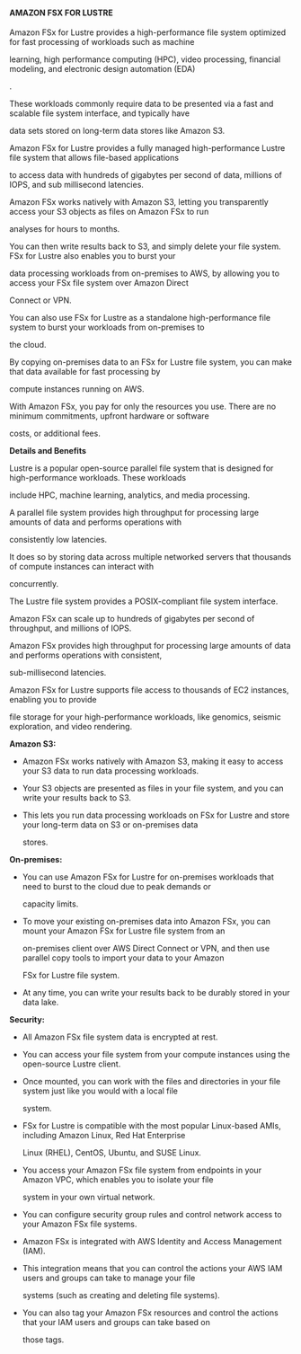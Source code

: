 #### AMAZON FSX FOR LUSTRE

Amazon FSx for Lustre provides a high-performance file system optimized for fast
processing of workloads such as machine

learning, high performance computing (HPC), video processing, financial
modeling, and electronic design automation (EDA)

.

These workloads commonly require data to be presented via a fast and scalable
file system interface, and typically have

data sets stored on long-term data stores like Amazon S3.

Amazon FSx for Lustre provides a fully managed high-performance Lustre file
system that allows file-based applications

to access data with hundreds of gigabytes per second of data, millions of IOPS,
and sub millisecond latencies.

Amazon FSx works natively with Amazon S3, letting you transparently access your
S3 objects as files on Amazon FSx to run

analyses for hours to months.

You can then write results back to S3, and simply delete your file system. FSx
for Lustre also enables you to burst your

data processing workloads from on-premises to AWS, by allowing you to access
your FSx file system over Amazon Direct

Connect or VPN.

You can also use FSx for Lustre as a standalone high-performance file system to
burst your workloads from on-premises to

the cloud.

By copying on-premises data to an FSx for Lustre file system, you can make that
data available for fast processing by

compute instances running on AWS.

With Amazon FSx, you pay for only the resources you use. There are no minimum
commitments, upfront hardware or software

costs, or additional fees.

**Details and Benefits**

Lustre is a popular open-source parallel file system that is designed for
high-performance workloads. These workloads

include HPC, machine learning, analytics, and media processing.

A parallel file system provides high throughput for processing large amounts of
data and performs operations with

consistently low latencies.

It does so by storing data across multiple networked servers that thousands of
compute instances can interact with

concurrently.

The Lustre file system provides a POSIX-compliant file system interface.

Amazon FSx can scale up to hundreds of gigabytes per second of throughput, and
millions of IOPS.

Amazon FSx provides high throughput for processing large amounts of data and
performs operations with consistent,

sub-millisecond latencies.

Amazon FSx for Lustre supports file access to thousands of EC2 instances,
enabling you to provide

file storage for your high-performance workloads, like genomics, seismic
exploration, and video rendering.

**Amazon S3:**

- Amazon FSx works natively with Amazon S3, making it easy to access your S3
  data to run data processing workloads.

- Your S3 objects are presented as files in your file system, and you can write
  your results back to S3.

- This lets you run data processing workloads on FSx for Lustre and store your
  long-term data on S3 or on-premises data

  stores.

**On-premises:**

- You can use Amazon FSx for Lustre for on-premises workloads that need to burst
  to the cloud due to peak demands or

  capacity limits.

- To move your existing on-premises data into Amazon FSx, you can mount your
  Amazon FSx for Lustre file system from an

  on-premises client over AWS Direct Connect or VPN, and then use parallel copy
  tools to import your data to your Amazon

  FSx for Lustre file system.

- At any time, you can write your results back to be durably stored in your data
  lake.

**Security:**

- All Amazon FSx file system data is encrypted at rest.

- You can access your file system from your compute instances using the
  open-source Lustre client.

- Once mounted, you can work with the files and directories in your file system
  just like you would with a local file

  system.

- FSx for Lustre is compatible with the most popular Linux-based AMIs, including
  Amazon Linux, Red Hat Enterprise

  Linux (RHEL), CentOS, Ubuntu, and SUSE Linux.

- You access your Amazon FSx file system from endpoints in your Amazon VPC,
  which enables you to isolate your file

  system in your own virtual network.

- You can configure security group rules and control network access to your
  Amazon FSx file systems.

- Amazon FSx is integrated with AWS Identity and Access Management (IAM).

- This integration means that you can control the actions your AWS IAM users and
  groups can take to manage your file

  systems (such as creating and deleting file systems).

- You can also tag your Amazon FSx resources and control the actions that your
  IAM users and groups can take based on

  those tags.

